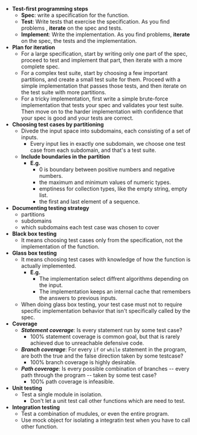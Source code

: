 - **Test-first programming steps**
	- **Spec**: write a specification for the function.
	- **Test**: Write tests that exercise the specification. As you find problems , **iterate** on the spec and tests.
	- **Implement**: Write the implementation. As you find problems, **iterate** on the spec, the tests and the implementation.
- **Plan for iteration**
	- For a large specification, start by writing only one part of the spec, proceed to test and implement that part, then iterate with a more complete spec.
	- For a complex test suite, start by choosing a few important partitions, and create a small test suite for them. Proceed with a simple implementation that passes those tests, and then iterate on the test suite with more partitions.
	- For a tricky implementation, first write a simple brute-force implementation that tests your spec and validates your test suite. Then move on to the harder implementation with confidence that your spec is good and your tests are correct.
- **Choosing test cases by partitioning**
	- Divede the input space into subdomains, each consisting of a set of inputs.
		- Every input lies in exactly one subdomain, we choose one test case from each subdomain, and that's  a test suite.
	- **Include boundaries in the partition**
		- **E.g.**
			- 0 is boundary between positive numbers and negative numbers.
			- the maximum and minimum values of numeric types.
			- emptiness for collection types, like the empty string, empty list.
			- the first and last element of a sequence.
- **Documenting testing strategy**
	- partitions
	- subdomains
	- which subdomains each test case was chosen to cover
- **Black box testing**
	- It means choosing test cases only from the specification, not the implementation of the function.
- **Glass box testing**
	- It means choosing test cases with knowledge of how the function is actually implemented.
		- **E.g.**
			- The implementation select diffrent algorithms depending on the input.
			- The implementation keeps an internal cache that remembers the answers to previous inputs.
	- When doing glass box testing, your test case must not to require specific implementation behavior that isn't specifically called by the spec.
- **Coverage**
	- **_Statement coverage_**: Is every statement run by some test case?
		- 100% statement coverage is common goal, but that is rarely achieved due to unreachable defensive code.
	- **_Branch coverage_**: For every `if` or `while` statement in the program, are both the true and the false direction taken by some testcase?
		- 100% branch coverage is highly desirable.
	- **_Path coverage_**: Is every possible combination of branches -- every path through the program -- taken by some test case?
		- 100% path coverage is infeasible.
- **Unit testing**
	- Test a single module in isolation.
		- Don't let a unit test call other functions which are need to test.
- **Integration testing**
	- Test a combination of mudules, or even the entire program.
	- Use mock object for isolating a integratin test when you have to call other function.